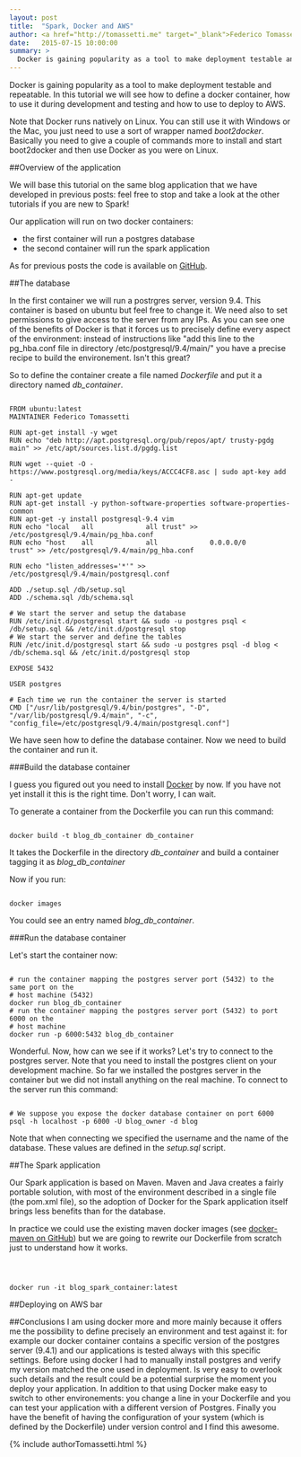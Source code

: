 ```yaml
---
layout: post
title:  "Spark, Docker and AWS"
author: <a href="http://tomassetti.me" target="_blank">Federico Tomassetti</a>
date:   2015-07-15 10:00:00
summary: >
  Docker is gaining popularity as a tool to make deployment testable and repeatable. In this tutorial we will see how to define a docker container, how to use it during development and testing and how to use to deploy to AWS.
---
```


Docker is gaining popularity as a tool to make deployment testable and repeatable. In this tutorial we will see how to define a docker container, how to use it during development and testing and how to use to deploy to AWS.

Note that Docker runs natively on Linux. You can still use it with Windows or the Mac, you just need to use a sort of wrapper named *boot2docker*. Basically you need to give a couple of commands more to install and start boot2docker and then use Docker as you were on Linux.

##Overview of the application

We will base this tutorial on the same blog application that we have developed in previous posts: feel free to stop and take a look at the other tutorials if you are new to Spark!

Our application will run on two docker containers:

* the first container will run a postgres database
* the second container will run the spark application

As for previous posts the code is available on [GitHub](https://github.com/sparktutorials/BlogService_SparkExample).

##The database

In the first container we will run a postrgres server, version 9.4. This container is based on ubuntu but feel free to change it. We need also to set permissions to give access to the server from any IPs. As you can see one of the benefits of Docker is that it forces us to precisely define every aspect of the environment: instead of instructions like "add this line to the pg_hba.conf file in directory /etc/postgresql/9.4/main/" you have a precise recipe to build the environement. Isn't this great? 

So to define the container create a file named _Dockerfile_ and put it a directory named *db_container*.

<pre><code class="language-bash">
FROM ubuntu:latest
MAINTAINER Federico Tomassetti

RUN apt-get install -y wget
RUN echo "deb http://apt.postgresql.org/pub/repos/apt/ trusty-pgdg main" >> /etc/apt/sources.list.d/pgdg.list

RUN wget --quiet -O - https://www.postgresql.org/media/keys/ACCC4CF8.asc | sudo apt-key add -

RUN apt-get update
RUN apt-get install -y python-software-properties software-properties-common
RUN apt-get -y install postgresql-9.4 vim
RUN echo "local   all             all trust" >> /etc/postgresql/9.4/main/pg_hba.conf
RUN echo "host    all             all             0.0.0.0/0            trust" >> /etc/postgresql/9.4/main/pg_hba.conf

RUN echo "listen_addresses='*'" >> /etc/postgresql/9.4/main/postgresql.conf

ADD ./setup.sql /db/setup.sql
ADD ./schema.sql /db/schema.sql

# We start the server and setup the database
RUN /etc/init.d/postgresql start && sudo -u postgres psql < /db/setup.sql && /etc/init.d/postgresql stop
# We start the server and define the tables
RUN /etc/init.d/postgresql start && sudo -u postgres psql -d blog < /db/schema.sql && /etc/init.d/postgresql stop

EXPOSE 5432

USER postgres

# Each time we run the container the server is started
CMD ["/usr/lib/postgresql/9.4/bin/postgres", "-D", "/var/lib/postgresql/9.4/main", "-c", "config_file=/etc/postgresql/9.4/main/postgresql.conf"]
</code></pre>

We have seen how to define the database container. Now we need to build the container and run it. 

###Build the database container

I guess you figured out you need to install [Docker](https://www.docker.com/) by now. If you have not yet install it this is the right time. Don't worry, I can wait.

To generate a container from the Dockerfile you can run this command:

<pre><code class="language-bash">
docker build -t blog_db_container db_container 
</code></pre>

It takes the Dockerfile in the directory *db_container* and build a container tagging it as *blog_db_container*

Now if you run:

<pre><code class="language-bash">
docker images
</code></pre>

You could see an entry named *blog_db_container*.

###Run the database container

Let's start the container now:

<pre><code class="language-bash">
# run the container mapping the postgres server port (5432) to the same port on the
# host machine (5432)
docker run blog_db_container
# run the container mapping the postgres server port (5432) to port 6000 on the
# host machine
docker run -p 6000:5432 blog_db_container
</code></pre>

Wonderful. Now, how can we see if it works? Let's try to connect to the postgres server. Note that you need to install the postgres client on your development machine. So far we installed the postgres server in the container but we did not install anything on the real machine. To connect to the server run this command: 

<pre><code class="language-bash">
# We suppose you expose the docker database container on port 6000
psql -h localhost -p 6000 -U blog_owner -d blog
</code></pre>

Note that when connecting we specified the username and the name of the database. These values are defined in the *setup.sql* script.

##The Spark application

Our Spark application is based on Maven. Maven and Java creates a fairly portable solution, with most of the environment described in a single file (the pom.xml file), so the adoption of Docker for the Spark application itself brings less benefits than for the database.

In practice we could use the existing maven docker images (see [docker-maven on GitHub](https://github.com/carlossg/docker-maven)) but we are going to rewrite our Dockerfile from scratch just to understand how it works.

<pre><code class="language-bash">
</code></pre>

<pre><code class="language-bash">
docker run -it blog_spark_container:latest
</code></pre>


##Deploying on AWS
bar

##Conclusions
I am using docker more and more mainly because it offers me the possibility to define precisely an environment and test against it: for example our docker container contains a specific version of the postgres server (9.4.1) and our applications is tested always with this specific settings. Before using docker I had to manually install postgres and verify my version matched the one used in deployment. Is very easy to overlook such details and the result could be a potential surprise the moment you deploy your application. In addition to that using Docker make easy to switch to other environements: you change a line in your Dockerfile and you can test your application with a different version of Postgres. Finally you have the benefit of having the configuration of your system (which is defined by the Dockerfile) under version control and I find this awesome.

{% include authorTomassetti.html %}